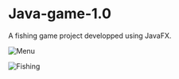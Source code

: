# Java-game-1.0
A fishing game project developped using JavaFX.

![Menu](https://github.com/Pepilo/Java-game-WIP/assets/144693680/0af49bd1-8b12-4409-afc5-de1a51cf6be6)

![Fishing](https://github.com/Pepilo/Java-game-1.0/assets/144693680/02a060e5-ac15-44c1-bab1-bbb7a549beb6)




